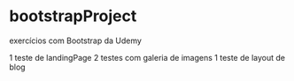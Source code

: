# bootstrapProject
exercícios com Bootstrap da Udemy

1 teste de landingPage
2 testes com galeria de imagens
1 teste de layout de blog 
